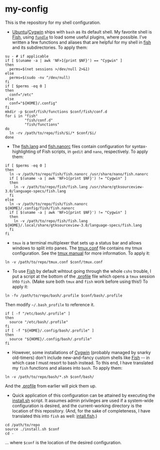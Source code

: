 # my-config
This is the repository for my shell configuration.
- [Ubuntu](https://ubuntu.com)/[Cygwin](https://cygwin.com) ships with `bash` as its default shell. My favorite shell is [Fish](https://fishshell.com), using [`fundle`](https://github.com/tuvistavie/fundle) to load some useful plugins, where possible.
I've written a few functions and aliases that are helpful for my shell in [fish](fish) and its subdirectories. To apply them:
```shell
su - # if applicable
if [ $(uname -a | awk 'NF>1{print $NF}') == "Cygwin" ]
then
  perms=$(net sessions >/dev/null 2>&1)
else
  perms=$(sudo -nv ^/dev/null)
fi
if [ $perms -eq 0 ]
then
  conf="/etc"
else
  conf="${HOME}/.config"
fi
mkdir -p $conf/fish/functions $conf/fish/conf.d
for i in "fish"
         "fish/conf.d"
         "fish/functions"
do
  ln -rv /path/to/repo/fish/$i/* $conf/$i/
done
```
- The [fish.lang](fish/language-specs/fish.lang) and [fish.nanorc](fish/fish.nanorc) files contain configuration for syntax-highlighting of Fish scripts, in `gedit` and `nano`, respectively. To apply them:
```shell
if [ $perms -eq 0 ]
then
  ln -v /path/to/repo/fish/fish.nanorc /usr/share/nano/fish.nanorc
  if [ $(uname -a | awk 'NF>1{print $NF}') != "Cygwin" ]
  then
    ln -v /path/to/repo/fish/fish.lang /usr/share/gtksourceview-3.0/language-specs/fish.lang
  fi
else
  ln -v /path/to/repo/fish/fish.nanorc ${HOME}/.config/fish/fish.nanorc
  if [ $(uname -a | awk 'NF>1{print $NF}') != "Cygwin" ]
  then
    ln -v /path/to/repo/fish/fish.lang ${HOME}/.local/share/gtksourceview-3.0/language-specs/fish.lang
  fi
fi
```
- `tmux` is a terminal multiplexer that sets up a status bar and allows windows to split into panes. The [tmux.conf](tmux.conf) file contains my tmux configuration. See the [tmux manual](https://man.openbsd.org/OpenBSD-current/man1/tmux.1) for more
information. To apply it:
```shell
ln -v /path/to/repo/tmux.conf $conf/tmux.conf
```
- To use [Fish](https://fishshell.com) by default wihtout going through the whole `cshs` trouble, I put a script at the bottom of the [.profile](bash/.profile) file which opens a `tmux` session into `fish`. (Make sure both `tmux` and `fish` work
before using this!) To apply it:
```shell
ln -fv /path/to/repo/bash/.profile $conf/bash/.profile
```
Then modify `~/.bash_profile` to reference it.
```shell
if [ -f "/etc/bash/.profile" ]
then
  source "/etc/bash/.profile"
fi
if [ -f "${HOME}/.config/bash/.profile" ]
then
  source "${HOME}/.config/bash/.profile"
fi
```
- However, some installations of [Cygwin](https://cygwin.com) (probably managed by snarky old-timers) don't include new-and-fancy custom shells like [Fish](https://fishshell.com) -- in which case I must resort to bash instead. To this end, I have
translated my `fish` functions and aliases into `bash`. To apply them:
```shell
ln -v /path/to/repo/bash/*.sh $conf/bash/
```
And the [.profile](bash/.profile) from earlier will pick them up.
- Quick application of this configuration can be attained by executing the [install.sh](install.sh) script. It assumes admin privileges are used if a system-wide configuration is desired, and the current-working directory is the location of this
repository. (And, for the sake of completeness, I have translated this into `fish` as well:  [intall.fish](install.fish).)
```shell
cd /path/to/repo
source ./install.sh $conf
cd -
```
... where `$conf` is the location of the desired configuration.
